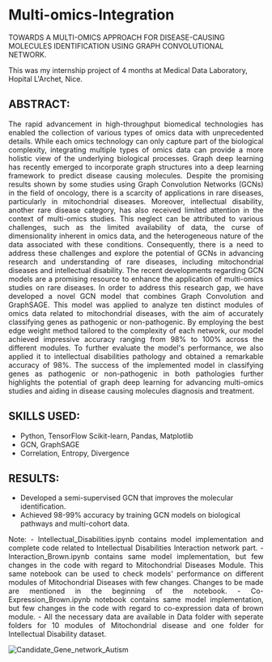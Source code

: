 # Multi-omics-Integration
TOWARDS A MULTI-OMICS APPROACH FOR DISEASE-CAUSING MOLECULES IDENTIFICATION USING GRAPH CONVOLUTIONAL NETWORK.

This was my internship project of 4 months at Medical Data Laboratory, Hopital L'Archet, Nice.

## ABSTRACT: 
<p align="justify">
The rapid advancement in high-throughput biomedical technologies has enabled the collection of various types of omics data with unprecedented details. While each omics technology can only capture part of the biological complexity, integrating multiple types of omics data can provide a more holistic view of the underlying biological processes. Graph deep learning has recently emerged to incorporate graph structures into a deep learning framework to predict disease causing molecules. Despite the promising results shown by some studies using Graph Convolution Networks (GCNs) in the field of oncology, there is a scarcity of applications in rare diseases, particularly in mitochondrial diseases. Moreover, intellectual disability, another rare disease category, has also received limited attention in the context of multi-omics studies. This neglect can be attributed to various challenges, such as the limited availability of data, the curse of dimensionality inherent in omics data, and the heterogeneous nature of the data associated with these conditions. Consequently, there is a need to address these challenges and explore the potential of GCNs in advancing research and understanding of rare diseases, including mitochondrial diseases and intellectual disability. The recent developments regarding GCN models are a promising resource to enhance the application of multi-omics studies on rare diseases. In order to address this research gap, we have developed a novel GCN model that combines Graph Convolution and GraphSAGE. This model was applied to analyze ten distinct modules of omics data related to mitochondrial diseases, with the aim of accurately classifying genes as pathogenic or non-pathogenic. By employing the best edge weight method tailored to the complexity of each network, our model achieved impressive accuracy ranging from 98% to 100% across the different modules. To further evaluate the model's performance, we also applied it to intellectual disabilities pathology and obtained a remarkable accuracy of 98%. The success of the implemented model in classifying genes as pathogenic or non-pathogenic in both pathologies further highlights the potential of graph deep learning for advancing multi-omics studies and aiding in disease causing molecules diagnosis and treatment.
</p>

## SKILLS USED:
- Python, TensorFlow Scikit-learn, Pandas, Matplotlib
- GCN, GraphSAGE
- Correlation, Entropy, Divergence

## RESULTS:
- Developed a semi-supervised GCN that improves the molecular identification.
- Achieved 98-99% accuracy by training GCN models on biological pathways and multi-cohort data.

<p align="justify">
Note: 
- Intellectual_Disabilities.ipynb contains model implementation and complete code related to Intellectual Disabilities Interaction network part.
- Interaction_Brown.ipynb contains same model implementation, but few changes in the code with regard to Mitochondrial Diseases Module. This same notebook can be used to check models' performance on different modules of Mitochondrial Diseases with few changes. Changes to be made are mentioned in the beginning of the notebook.
- Co-Expression_Brown.ipynb notebook contains same model implementation, but few changes in the code with regard to co-expression data of brown module.
- All the necessary data are available in Data folder with seperate folders for 10 modules of Mitochondrial disease and one folder for Intellectual Disability dataset.
</p>

  ![Candidate_Gene_network_Autism](https://github.com/AnjuBhat247/Multi-omics-Integration/assets/139755515/6acd8977-5744-4778-ba58-f07cc06e78d5)
